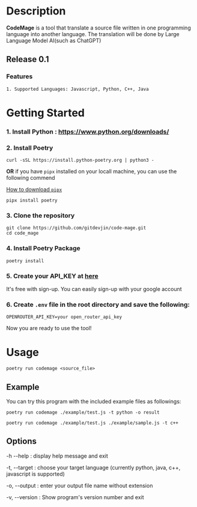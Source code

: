 # Description
**CodeMage** is a tool that translate a source file written in one programming language into another language.
The translation will be done by Large Language Model AI(such as ChatGPT)

## Release 0.1

### Features
    1. Supported Languages: Javascript, Python, C++, Java



# Getting Started

### 1. Install Python : https://www.python.org/downloads/

### 2. Install Poetry

```console
curl -sSL https://install.python-poetry.org | python3 -
```

**OR** if you have `pipx` installed on your locall machine, you can use the following commend

[How to download `pipx`](https://github.com/pypa/pipx)

```console
pipx install poetry
```

### 3. Clone the repository
```console
git clone https://github.com/gitdevjin/code-mage.git
cd code_mage
```

### 4. Install Poetry Package
```console
poetry install
```

### 5. Create your API_KEY at [here](https://openrouter.ai/docs/api-keys)
It's free with sign-up. You can easily sign-up with your google account

### 6. Create `.env` file in the root directory and save the following:
```
OPENROUTER_API_KEY=your open_router_api_key
```


Now you are ready to use the tool!

# Usage

```console
poetry run codemage <source_file>
```

## Example
You can try this program with the included example files as followings:

```console
poetry run codemage ./example/test.js -t python -o result
```

```console
poetry run codemage ./example/test.js ./example/sample.js -t c++
```

## Options

-h --help : display help message and exit

-t, --target : choose your target language (currently python, java, c++, javascript is supported)

-o, --output : enter your output file name without extension

-v, --version : Show program's version number and exit

